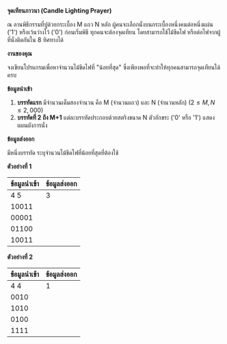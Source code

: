 **จุดเทียนภาวนา (Candle Lighting Prayer)**

ณ ลานพิธีกรรมที่ปูด้วยกระเบื้อง M แถว N หลัก ผู้คนจะเลือกนั่งบนกระเบื้องหนึ่งคนต่อหนึ่งแผ่น ('1') หรือเว้นว่างไว้ ('0') ก่อนเริ่มพิธี ทุกคนจะต้องจุดเทียน โดยสามารถใช้ไม้ขีดไฟ หรือต่อไฟจากผู้ที่นั่งติดกันใน 8 ทิศทางได้

**งานของคุณ**

จงเขียนโปรแกรมเพื่อหาจำนวนไม้ขีดไฟที่ "น้อยที่สุด" ซึ่งเพียงพอที่จะทำให้ทุกคนสามารถจุดเทียนได้ครบ

**ข้อมูลนำเข้า**

1.  **บรรทัดแรก** มีจำนวนเต็มสองจำนวน คือ M (จำนวนแถว) และ N (จำนวนหลัก) ($2 \le M, N \le 2,000$)
2.  **บรรทัดที่ 2 ถึง M+1** แต่ละบรรทัดประกอบด้วยสตริงขนาด N ตัวอักขระ ('0' หรือ '1') แสดงแผนผังการนั่ง

**ข้อมูลส่งออก**

มีหนึ่งบรรทัด ระบุจำนวนไม้ขีดไฟที่น้อยที่สุดที่ต้องใช้

**ตัวอย่างที่ 1**

| ข้อมูลนำเข้า | ข้อมูลส่งออก |
| :--- | :--- |
| 4 5 | 3 |
| 10011 | |
| 00001 | |
| 01100 | |
| 10011 | |

**ตัวอย่างที่ 2**

| ข้อมูลนำเข้า | ข้อมูลส่งออก |
| :--- | :--- |
| 4 4 | 1 |
| 0010 | |
| 1010 | |
| 0100 | |
| 1111 | |